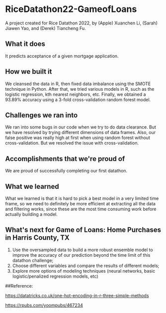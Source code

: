 # RiceDatathon22-GameofLoans
A project created for Rice Datathon 2022, by (Apple) Xuanchen Li, (Sarah) Jiawen Yao, and (Derek) Tiancheng Fu.

## What it does
It predicts acceptance of a given mortgage application.

## How we built it
We cleansed the data in R, then fixed data imbalance using the SMOTE technique in Python. After that, we tried various models in R, such as the logistic regression, kth nearest neighbors, etc. Finally, we obtained a 93.89% accuracy using a 3-fold cross-validation random forest model. 

## Challenges we ran into
We ran into some bugs in our code when we try to do data clearance. But we have resolved by trying different dimensions of data frames. Also, our false positive was really high at first when using random forest without cross-validation. But we resolved the issue with cross-validation.

## Accomplishments that we're proud of
We are proud of successfully completing our first datathon. 

## What we learned
What we learned is that it is hard to pick a best model in a very limited time frame, so we need to definitely be more efficient at extracting all the data and filtering works, since these are the most time consuming work before actually building a model.

## What's next for Game of Loans: Home Purchases in Harris County, TX
1. Use the oversampled data to build a more robust ensemble model to improve the accuracy of our prediction beyond the time limit of this datathon challenge;
2. Choose different variables and compare the results of different models;
3. Explore more options of modeling techniques (neural networks, basic logistic/penalized regression models, etc)

##Reference: 

https://datatricks.co.uk/one-hot-encoding-in-r-three-simple-methods

https://rpubs.com/yoompubs/467234
